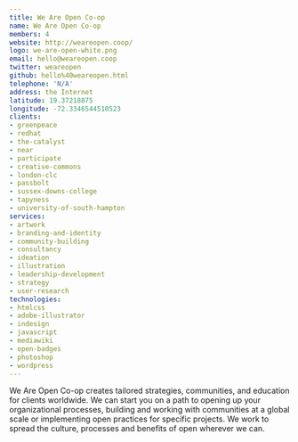 ```yaml
---
title: We Are Open Co-op
name: We Are Open Co-op
members: 4
website: http://weareopen.coop/
logo: we-are-open-white.png
email: hello@weareopen.coop
twitter: weareopen
github: hello%40weareopen.html
telephone: 'N/A'
address: the Internet
latitude: 19.37218875
longitude: -72.3346544510523
clients:
- greenpeace
- redhat
- the-catalyst
- near
- participate
- creative-commons
- london-clc
- passbolt
- sussex-downs-college
- tapyness
- university-of-south-hampton
services:
- artwork
- branding-and-identity
- community-building
- consultancy
- ideation
- illustration
- leadership-development
- strategy
- user-research
technologies:
- htmlcss
- adobe-illustrator
- indesign
- javascript
- mediawiki
- open-badges
- photoshop
- wordpress
---
```


We Are Open Co-op creates tailored strategies, communities, and education for clients worldwide. We can start you on a path to opening up your organizational processes, building and working with communities at a global scale or implementing open practices for specific projects. We work to spread the culture, processes and benefits of open wherever we can.
